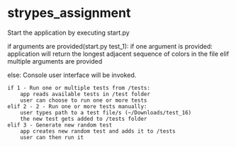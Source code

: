 # strypes_assignment

Start the application by executing start.py

if arguments are provided(start.py test_1):
    if one argument is provided:
        application will return the longest adjacent sequence of
        colors in the file
    elif multiple arguments are provided


else:
    Console user interface will be invoked.

    if 1 - Run one or multiple tests from /tests:
        app reads available tests in /test folder
        user can choose to run one or more tests
    elif 2 - 2 - Run one or more tests manually:
        user types path to a test file/s (~/Downloads/test_16)
        the new test gets added to /tests folder
    elif 3 - Generate new random test
        app creates new random test and adds it to /tests
        user can then run it
